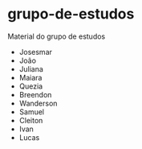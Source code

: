 # grupo-de-estudos
Material do grupo de estudos

- Josesmar
- João
- Juliana
- Maiara
- Quezia
- Breendon
- Wanderson
- Samuel
- Cleiton
- Ivan
- Lucas
